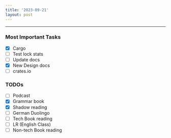 ```yaml
---
title: '2023-09-21'
layout: post
---
```


---

### Most Important Tasks

- [x] Cargo
- [ ] Test lock stats
- [ ] Update docs
- [x] New Design docs
- [ ] crates.io

### TODOs

- [ ] Podcast
- [x] Grammar book
- [x] Shadow reading
- [ ] German Duolingo
- [ ] Tech Book reading
- [ ] LR (English Class)
- [ ] Non-tech Book reading
